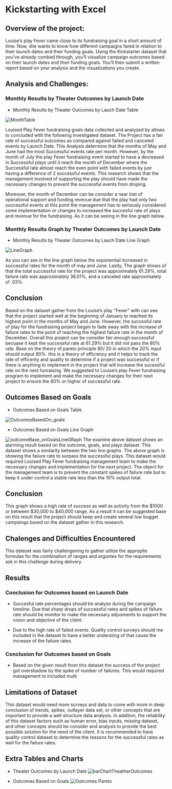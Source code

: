 # Kickstarting with Excel 

## Overview of the project:

Louise’s play Fever came close to its fundraising goal in a short amount of time. Now, she wants to know how different campaigns fared in relation to their launch dates and their funding goals. Using the Kickstarter dataset that you’ve already combed through, you’ll visualize campaign outcomes based on their launch dates and their funding goals. You’ll then submit a written report based on your analysis and the visualizations you create.

## Analysis and Challenges:

### Monthly Results by Theater Outcomes by Launch Date

* Monthly Results by Theater Outcomes by Lauch Date Table

![MonthTable](https://user-images.githubusercontent.com/39811614/156965271-a3fddb03-97cf-4eec-a0d4-4e0c3c322cba.png)


Louised Play Fever fundraising goals data collected and analyzed by allows to concluded with the following investigated dataset. The Project has a fair rate of successful outcomes as compared against failed and canceled events by Launch Date. This Analysis determine that the months of May and June had the most Successful events rate per month. However, by the month of July the play Fever fundraising event started to have a decreased in Successful plays until it reach the month of December where the Successful rate almost reach the even point with failed events by just having a difference of 2 successful events. This research shows that the management involved of supporting the play should have made the necessary changes to prevent the successful events from droping.

Moreover, the month of December can be consider a near lost of operational support and funding revevue due that the play had only two successful events at this point the management has to seriously considered some implementation or changes to increased the succesful rate of plays and revenue for the fundraising. As it can be seeing in the line graph below. 

### Monthly Results Graph by Theater Outcomes by Launch Date

* Monthly Results by Theater Outcomes by Lauch Date Line Graph

![LineGraph](https://user-images.githubusercontent.com/39811614/156965328-c30cb7b0-a9d9-45dc-a873-661820a7bf35.png)


As you can see in the line graph below the exponential increased in successful rates for the month of may and June. Lastly, The graph shows of that the total successful rate for the project was approximately 61.29%, total failure rate was approximately 36.01%, and a canceled rate approximately of .03%. 

## Conclusion

Based on the dataset gather from the Louise’s play "Fever" with can see that the project started well at the beginning of January to reached its highest point in the months of May and June. However, the succesful rate of play for the fundraising project began to fade away with the increase of failure rates to the point of reaching the highest failure rate in the month of December. Overall this project can be consider fair enough successful becuase it kept the successful rate at 61.29% but it did not pass the 80% rate. Base on the theory of pareto principle 80/ 20 in which the 20% input should output 80%. this is a theory of efficiency and it helps to track the rate of efficenty and quality to determine if a project was successful or if there is anything to implement in the project that will increase the sucessful rate on the next funraising. We suggested to Louise’s play Fever fundraising program to implement and make the necessary changes for their next project to ensure the 80% or higher of successful rate. 

## Outcomes Based on Goals

* Outcomes Based on Goals Table

![OutcomesBasedOn_goals](https://user-images.githubusercontent.com/39811614/156964577-2c069a93-472f-411c-ac9c-b9f0a650399b.png)

* Outcomes Based on Goals Line Graph 

![outcomeBase_onGoalsLineGRaph](https://user-images.githubusercontent.com/39811614/156964644-81a57253-32bd-456c-98ac-c8eabb6c5f9a.png)
The examine above dataset shows an alarming result based on the outcome, goals, and plays dataset. This dataset shows a similarity between the two line graphs. The above graph is showing the failure rate to surpass the successful plays. This dataset would required Louised Play Fever fundraising management team to make the necessary changes and implementation for the next project. The object for the management team is to prevent the constant spikes of failure rate but to keep it under control a stable rate less than the 10% output total. 

## Conclusion

This graph shows a high rate of success as well as activity from the $1000 or between $30,000 to $40,000 range. As a result it can be suggested base on this result that the project should keep and create several low bugget campaings based on the dataset gather in this research. 


## Chalenges and Difficulties Encountered

This dateset was fairly challengening to gather utilize the appropite formulas for the combination of ranges and arguntes for the requirements ask in this challenge during delivery.

## Results

### Conclusion for Outcomes based on Launch Date

*  Succesful rate percentages should be analyze during the campaign timeline. Due that sharp drops of successful rates and spikes of failure rate should be monitor to make the necessary adjusments to support the vision and objective of the client. 

*   Due to the high rate of failed events. Quality control surveys should me included in the dataset to have a better understing of that cause the increase of the failure rates.

### Conclusion for Outcomes based on Goals

* Based on the given result from this dataset the success of the project got overshadow by the spike of number of failures. This would required management to included multi

## Limitations of Dataset 

This dataset would need more surveys and data to come with more in deep conclusion of trends, spikes, outlayer data set, or other concepts that are important to provide a well structure data analysis. In addition, the reliability of this dataset factors such as human error, bias inputs, missing dataset, and other concepts should be consider and analysis to proivde the best possible solution for the need of the client. It is recommended to have quality control dataset to determine the reasons for the successful rates as well for the failure rates.

## Extra Tables and Charts

* Theater Outcomes by Launch Date
![barChartTheatherOutcomes](https://user-images.githubusercontent.com/39811614/156962554-869e8e1b-8a5d-42da-b908-b54d868bd406.png)

* Outcomes Based on Goals
![Outcomes Pareto](https://user-images.githubusercontent.com/39811614/156962691-8e301579-53f4-4f9b-9843-d4d31bd8e6a7.png)